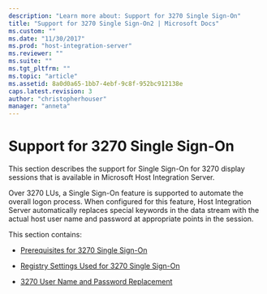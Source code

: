 ```yaml
---
description: "Learn more about: Support for 3270 Single Sign-On"
title: "Support for 3270 Single Sign-On2 | Microsoft Docs"
ms.custom: ""
ms.date: "11/30/2017"
ms.prod: "host-integration-server"
ms.reviewer: ""
ms.suite: ""
ms.tgt_pltfrm: ""
ms.topic: "article"
ms.assetid: 8a0d0a65-1bb7-4ebf-9c8f-952bc912138e
caps.latest.revision: 3
author: "christopherhouser"
manager: "anneta"
---
```

# Support for 3270 Single Sign-On
This section describes the support for Single Sign-On for 3270 display sessions that is available in Microsoft Host Integration Server.  
  
 Over 3270 LUs, a Single Sign-On feature is supported to automate the overall logon process. When configured for this feature, Host Integration Server automatically replaces special keywords in the data stream with the actual host user name and password at appropriate points in the session.  
  
 This section contains:  
  
-   [Prerequisites for 3270 Single Sign-On](../core/prerequisites-for-3270-single-sign-on2.md)  
  
-   [Registry Settings Used for 3270 Single Sign-On](../core/registry-settings-used-for-3270-single-sign-on2.md)  
  
-   [3270 User Name and Password Replacement](../core/3270-user-name-and-password-replacement1.md)
